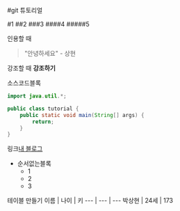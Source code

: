 #git 튜토리얼

#1
##2
###3
####4
#####5

인용할 때
> "안녕하세요" - 상현

강조할 때
**강조하기**

소스코드블록
```java
import java.util.*;

public class tutorial {
    public static void main(String[] args) {
        return;
    }
}
```

링크[내 블로그](https://naver.com)

- 순서없는블록
  * 1
  * 2
  * 3

테이블 만들기
이름 | 나이 | 키
--- | --- | ---
박상현 | 24세 | 173
